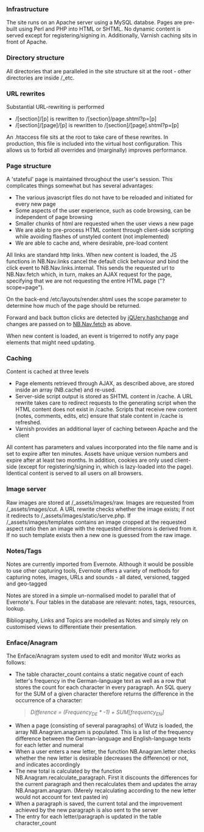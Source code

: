<h3>Infrastructure</h3>
<p>The site runs on an Apache server using a MySQL databse. Pages are pre-built using Perl and PHP into HTML or SHTML. No dynamic content is served except for registering/signing in. Additionally, Varnish caching sits in front of Apache. 
</p><h3>Directory structure</h3>
<p>All directories that are paralleled in the site structure sit at the root - other directories are inside /_etc. 
</p><h3>URL rewrites</h3>
<p>Substantial URL-rewriting is performed 
</p>
<ul>     
  <li>/[section]/[p] is rewritten to /[section]/page.shtml?p=[p]   
  </li>     
  <li>/[section]/[page]/[p] is rewritten to /[section]/[page].shtml?p=[p]   
  </li>
</ul>
<p>An .htaccess file sits at the root to take care of these rewrites. In production, this file is included into the virtual host configuration. This allows us to forbid all overrides and (marginally) improves performance. 
</p><h3>Page structure</h3>
<p>A 'stateful' page is maintained throughout the user's session. This complicates things somewhat but has several advantages: 
</p>
<ul>  
  <li>The various javascript files do not have to be reloaded and initiated for every new page   
  </li>  
  <li>Some aspects of the user experience, such as code browsing, can be independent of page browsing   
  </li>  
  <li>Smaller chunks of html are requested when the user views a new page   
  </li>  
  <li>We are able to pre-process HTML content through client-side scripting while avoiding flashes of unstyled content (not implemented)   
  </li>  
  <li>We are able to cache and, where desirable, pre-load content   
  </li>
</ul>
<p>All links are standard http links. When new content is loaded, the JS functions in NB.Nav.links cancel the default click behaviour and bind the click event to NB.Nav.links.internal. This sends the requested url to NB.Nav.fetch which, in turn, makes an AJAX request for the page, specifying that we are not requesting the entire HTML page ("?scope=page"). 
</p>
<p>On the back-end /etc/layouts/render.shtml uses the scope parameter to determine how much of the page should be returned. 
</p>
<p>Forward and back button clicks are detected by    
  <a href="_assets/js/lib/jquery.ba-hashchange.js">jQUery.hashchange</a> and changes are passed on to    
  <a href="_assets/js/src/nav.fetch.js">NB.Nav.fetch</a> as above. 
</p>   
<p>When new content is loaded, an event is trigerred to notify any page elements that might need updating. 
</p><h3>Caching</h3>
<p>Content is cached at three levels 
</p>
<ul>  
  <li>Page elements retrieved through AJAX, as described above, are stored inside an array (NB.cache) and re-used.   
  </li>  
  <li>Server-side script output is stored as SHTML content in /cache. A URL rewrite takes care to redirect requests to the generating script when the HTML content does not exist in /cache. Scripts that receive new content (notes, comments, edits, etc) ensure that stale content in /cache is refreshed.   
  </li>  
  <li>Varnish provides an additional layer of caching between Apache and the client   
  </li>
</ul>
<p>All content has parameters and values incorporated into the file name and is set to expire after ten minutes. Assets have unique version numbers and expire after at least two months. In addition, cookies are only used client-side (except for registering/signing in, which is lazy-loaded into the page). Identical content is served to all users on all browsers. 
</p><h3>Image server</h3>
<p>Raw images are stored at /_assets/images/raw. Images are requested from /_assets/images/cut. A URL rewrite checks whether the image exists; if not it redirects to /_assets/images/static/serve.php. If /_assets/images/templates contains an image cropped at the requested aspect ratio then an image with the requested dimensions is derived from it. If no such template exists then a new one is guessed from the raw image. 
</p>  <h3>Notes/Tags</h3>
<p>Notes are currently imported from Evernote. Although it would be possible to use other capturing tools, Evernote offers a variety of methods for capturing notes, images, URLs and sounds - all dated, versioned, tagged and geo-tagged 
</p>
<p>Notes are stored in a simple un-normalised model to parallel that of Evernote's. Four tables in the database are relevant: notes, tags, resources, lookup. 
</p>
<p>Bibliography, Links and Topics are modelled as Notes and simply rely on customised views to differentiate their presentation. 
</p><h3>Enface/Anagram</h3>
<p>The Enface/Anagram system used to edit and monitor Wutz works as follows: 
</p>
<ul>  
  <li>The table character_count contains a static negative count of each letter's frequency in the German-language text as well as a row that stores the count for each character in every paragraph. An SQL query for the SUM of a given character therefore returns the difference in the occurrence of a character:    
  <blockquote>    
    <em>Difference = (Frequency<sub>DE</sub> * -1) + SUM[frequency<sub>EN</sub>]</em>    
    </blockquote>  
  </li>  
  <li>When a page (consisting of several paragraphs) of Wutz is loaded, the array NB.Anagram.anagram is populated. This is a list of the frequency difference between the German-language and English-language texts for each letter and numeral   
  </li>  
  <li>When a user enters a new letter, the function NB.Anagram.letter checks whether the new letter is desirable (decreases the difference) or not, and indicates accordingly   
  </li>  
  <li>The new total is calculated by the function NB.Anagram.recalculate_paragraph. First it discounts the differences for the current paragraph and then recalculates them and updates the array NB.Anagram.anagram. (Merely recalculating according to the new letter would not account for text pasted in)   
  </li>  
  <li>When a paragraph is saved, the current total and the improvement achieved by the new paragraph is also sent to the server   
  </li>  
  <li>The entry for each letter/paragraph is updated in the table character_count   
  </li>
</ul>
